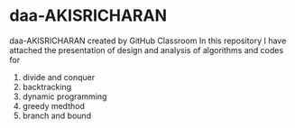 # daa-AKISRICHARAN
daa-AKISRICHARAN created by GitHub Classroom
In this repository I have attached the presentation of design and analysis of algorithms and codes for
1) divide and conquer
2) backtracking
3) dynamic programming
4) greedy medthod
5) branch and bound

